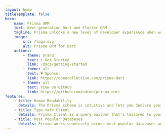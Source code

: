 ```yaml
---
layout: home
titleTemplate: false
hero:
    name: Prisma ORM
    text: Next-generation Dart and Flutter ORM
    tagline: Prisma unlocks a new level of developer experience when working with databases thanks to its intuitive data model, automated migrations, type-safety & auto-completion.
    image:
        src: /logo.svg
        alt: Prisma ORM for Dart
    actions:
        - theme: brand
          text: ⚡️ Get Started
          link: /docs/getting-started
        - theme: alt
          text: ♥︎ Sponsor
          link: https://opencollective.com/prisma-dart
        - theme: alt
          text: View on GitHub
          link: https://github.com/odroe/prisma-dart
features:
    - title: Human Readability
      details: The Prisma schema is intuitive and lets you declare your database tables in a human-readable way — making your data modeling experience a delight. You define your models by hand or introspect them from an existing database.
    - title: Type-safe Client
      details: Prisma Client is a query builder that’s tailored to your schema. We designed its API to be intuitive, both for SQL veterans and developers brand new to databases. The auto-completion helps you figure out your query without the need for documentation.
    - title: Most Popular Databases
      details: Prisma works seamlessly across most popular databases and service providers. | PostgreSQL, MySQL, MariaDB, SQL Server, SQLite, MongoDB and CockroachDB.
---
```

